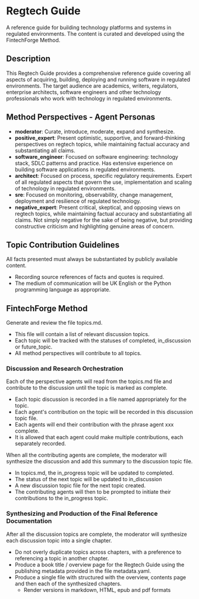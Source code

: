 # Regtech Guide

A reference guide for building technology platforms and systems in regulated environments. The content is curated and developed using the FintechForge Method.

## Description

This Regtech Guide provides a comprehensive reference guide covering all aspects of acquiring, building, deploying and running software in regulated environments. The target audience are academics, writers, regulators, enterprise architects, software engineers and other technology professionals who work with technology in regulated environments. 

## Method Perspectives - Agent Personas
- **moderator**: Curate, introduce, moderate, expand and synthesize.
- **positive_expert**: Present optimistic, supportive, and forward-thinking perspectives on regtech topics, while maintaining factual accuracy and substantiating all claims.
- **software_engineer**: Focused on software engineering: technology stack, SDLC patterns and practice. Has extensive experience on building software applications in regulated environments. 
- **architect**: Focused on process, specific regulatory requirements. Expert of all regulated aspects that govern the use, implementation and scaling of technology in regulated environments.  
- **sre**: Focused on monitoring, observability, change management, deployment and resilience of regulated technology. 
- **negative_expert**: Present critical, skeptical, and opposing views on regtech topics, while maintaining factual accuracy and substantiating all claims. Not simply negative for the sake of being negative, but providing constructive criticism and highlighting genuine areas of concern.

## Topic Contribution Guidelines

All facts presented must always be substantiated by publicly available content. 
- Recording source references of facts and quotes is required. 
- The medium of communication will be UK English or the Python programming language as appropriate.

## FintechForge Method

Generate and review the file topics.md.
- This file will contain a list of relevant discussion topics. 
- Each topic will be tracked with the statuses of completed, in_discussion or future_topic.
- All method perspectives will contribute to all topics.

### Discussion and Research Orchestration

Each of the perspective agents will read from the topics.md file and contribute to the discussion until the topic is marked as complete. 
- Each topic discussion is recorded in a file named appropriately for the topic. 
- Each agent's contribution on the topic will be recorded in this discussion topic file.
- Each agents will end their contribution with the phrase agent xxx complete.
- It is allowed that each agent could make multiple contributions, each separately recorded.

When all the contributing agents are complete, the moderator will synthesize the discussion and add this summary to the discussion topic file.
- In topics.md, the in_progress topic will be updated to completed.
- The status of the next topic will be updated to in_discussion
- A new discussion topic file for the next topic created. 
- The contributing agents will then to be prompted to initiate their contributions to the in_progress topic.

### Synthesizing and Production of the Final Reference Documentation

After all the discussion topics are complete, the moderator will synthesize each discussion topic into a single chapter. 
- Do not overly duplicate topics across chapters, with a preference to referencing a topic in another chapter.
- Produce a book title / overview page for the Regtech Guide using the publishing metadata provided in the file metadata.yaml.
- Produce a single file with structured with the overview, contents page and then each of the synthesized chapters.
    - Render versions in markdown, HTML, epub and pdf formats 
